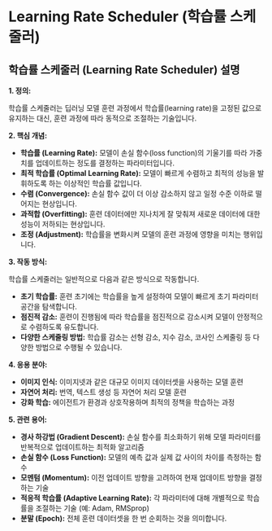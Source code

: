# Learning Rate Scheduler (학습률 스케줄러)

## 학습률 스케줄러 (Learning Rate Scheduler) 설명

**1. 정의:**

학습률 스케줄러는 딥러닝 모델 훈련 과정에서 학습률(learning rate)을 고정된 값으로 유지하는 대신, 훈련 과정에 따라 동적으로 조절하는 기술입니다.

**2. 핵심 개념:**

*   **학습률 (Learning Rate):** 모델이 손실 함수(loss function)의 기울기를 따라 가중치를 업데이트하는 정도를 결정하는 파라미터입니다.
*   **최적 학습률 (Optimal Learning Rate):** 모델이 빠르게 수렴하고 최적의 성능을 발휘하도록 하는 이상적인 학습률 값입니다.
*   **수렴 (Convergence):** 손실 함수 값이 더 이상 감소하지 않고 일정 수준 이하로 떨어지는 현상입니다.
*   **과적합 (Overfitting):** 훈련 데이터에만 지나치게 잘 맞춰져 새로운 데이터에 대한 성능이 저하되는 현상입니다.
*   **조정 (Adjustment):** 학습률을 변화시켜 모델의 훈련 과정에 영향을 미치는 행위입니다.

**3. 작동 방식:**

학습률 스케줄러는 일반적으로 다음과 같은 방식으로 작동합니다.

*   **초기 학습률:** 훈련 초기에는 학습률을 높게 설정하여 모델이 빠르게 초기 파라미터 공간을 탐색합니다.
*   **점진적 감소:** 훈련이 진행됨에 따라 학습률을 점진적으로 감소시켜 모델이 안정적으로 수렴하도록 유도합니다.
*   **다양한 스케줄링 방법:** 학습률 감소는 선형 감소, 지수 감소, 코사인 스케줄링 등 다양한 방법으로 수행될 수 있습니다.

**4. 응용 분야:**

*   **이미지 인식:** 이미지넷과 같은 대규모 이미지 데이터셋을 사용하는 모델 훈련
*   **자연어 처리:** 번역, 텍스트 생성 등 자연어 처리 모델 훈련
*   **강화 학습:** 에이전트가 환경과 상호작용하며 최적의 정책을 학습하는 과정

**5. 관련 용어:**

*   **경사 하강법 (Gradient Descent):** 손실 함수를 최소화하기 위해 모델 파라미터를 반복적으로 업데이트하는 최적화 알고리즘
*   **손실 함수 (Loss Function):** 모델의 예측 값과 실제 값 사이의 차이를 측정하는 함수
*   **모멘텀 (Momentum):** 이전 업데이트 방향을 고려하여 현재 업데이트 방향을 결정하는 기술
*   **적응적 학습률 (Adaptive Learning Rate):** 각 파라미터에 대해 개별적으로 학습률을 조절하는 기술 (예: Adam, RMSprop)
*   **분말 (Epoch):** 전체 훈련 데이터셋을 한 번 순회하는 것을 의미합니다.